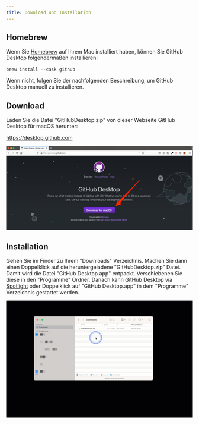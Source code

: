 ```yaml
---
title: Download und Installation
---
```


## Homebrew

Wenn Sie [Homebrew](https://brew.sh/) auf Ihrem Mac installiert haben, können Sie GitHub Desktop folgendermaßen installieren:

```
brew install --cask github
```

Wenn nicht, folgen Sie der nachfolgenden Beschreibung, um GitHub Desktop manuell zu installieren.

## Download

Laden Sie die Datei "GitHubDesktop.zip" von dieser Webseite GitHub Desktop für macOS herunter:

https://desktop.github.com

![GitHub Desktop](img/github-desktop-macos.png)

## Installation

Gehen Sie im Finder zu Ihrem "Downloads" Verzeichnis.
Machen Sie dann einen Doppelklick auf die heruntergeladene "GitHubDesktop.zip" Datei.
Damit wird die Datei "GitHub Desktop.app" entpackt.
Verschiebenen Sie diese in den "Programme" Ordner.
Danach kann GitHub Desktop via [Spotlight](https://de.wikipedia.org/wiki/Spotlight_(Software)) oder Doppelklick auf "GitHub Desktop.app" in dem "Programme" Verzeichnis gestartet werden.

![Entpacken von GitHub Desktop](img/unzip-install.gif)
